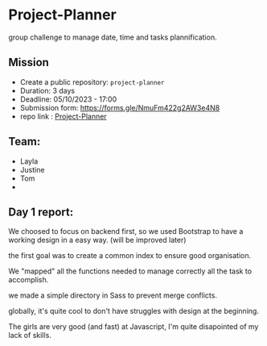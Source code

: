# Project-Planner

group challenge to manage date, time and tasks plannification.

## Mission

- Create a public repository: `project-planner`
- Duration: 3 days
- Deadline: 05/10/2023 - 17:00
- Submission form: https://forms.gle/NmuFm422g2AW3e4N8
- repo link : [Project-Planner](https://github.com/tomboszko/Project-Planner.git)

## Team: 

- Layla
- Justine
- Tom
- 
## Day 1 report:

We choosed to focus on backend first, so we used Bootstrap to have a working design in a easy way. (will be improved later)

the first goal was to create a common index to ensure good organisation.

We "mapped" all the functions needed to manage correctly all the task to accomplish.

we made a simple directory in Sass to prevent merge conflicts.

globally, it's quite cool to don't have struggles with design at the beginning.

The girls are very good (and fast) at Javascript, I'm quite disapointed of my lack of skills.



